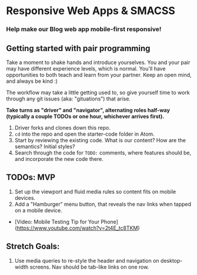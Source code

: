 # Responsive Web Apps & SMACSS
### Help make our Blog web app mobile-first responsive!

## Getting started with pair programming

Take a moment to shake hands and introduce yourselves. You and your pair may have different experience levels, which is normal. You'll have opportunities to both teach and learn from your partner. Keep an open mind, and always be kind :)

The workflow may take a little getting used to, so give yourself time to work through any git issues (aka: "gituations") that arise.

**Take turns as "driver" and "navigator", alternating roles half-way (typically a couple TODOs or one hour, whichever arrives first).**

1. Driver forks and clones down this repo.  
2. `cd` into the repo and open the starter-code folder in Atom.  
3. Start by reviewing the existing code. What is our content? How are the semantics? Initial styles?
4. Search through the code for `TODO:` comments, where features should be, and incorporate the new code there.


## TODOs: MVP
  1. Set up the viewport and fluid media rules so content fits on mobile devices.
  1. Add a "Hamburger" menu button, that reveals the nav links when tapped on a mobile device.

- [Video: Mobile Testing Tip for Your Phone] (https://www.youtube.com/watch?v=2t4E_tc8TKM)

## Stretch Goals:
  1. Use media queries to re-style the header and navigation on desktop-width screens. Nav should be tab-like links on one row.


